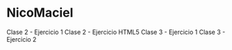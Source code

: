 # NicoMaciel

Clase 2 - Ejercicio 1
Clase 2 - Ejercicio HTML5
Clase 3 - Ejercicio 1
Clase 3 - Ejercicio 2

